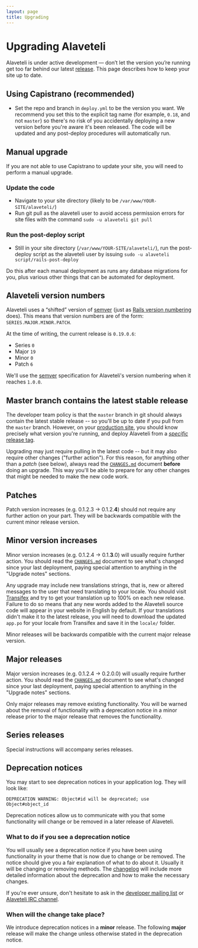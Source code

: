 ```yaml
---
layout: page
title: Upgrading
---
```

Upgrading Alaveteli
====================

<p class="lead">
  Alaveteli is under active development &mdash; don&rsquo;t let the
  version you&rsquo;re running get too far behind our latest
  <a href="{{ page.baseurl }}/docs/glossary/#release" class="glossary__link">release</a>.
  This page describes how to keep your site up to date.
</p>


## Using Capistrano (recommended)

* Set the repo and branch in `deploy.yml` to be the
  version you want. We recommend you set this to the explicit tag name (for example,
  `0.18`, and not `master`) so there's no risk of you accidentally deploying
  a new version before you're aware it's been released. The code will be updated
  and any post-deploy procedures will automatically run.


## Manual upgrade

If you are not able to use Capistrano to update your site, you will need to
perform a manual upgrade.

### Update the code

* Navigate to your site directory (likely to be `/var/www/YOUR-SITE/alaveteli/`)
* Run git pull as the alaveteli user to avoid access permission errors for site
  files with the command `sudo -u alaveteli git pull`

### Run the post-deploy script

* Still in your site directory (`/var/www/YOUR-SITE/alaveteli/`), run the
  post-deploy script as the alaveteli user by issuing
  `sudo -u alaveteli script/rails-post-deploy`

Do this after each manual deployment as runs any database migrations for you,
plus various other things that can be automated for deployment.


## Alaveteli version numbers

Alaveteli uses a &ldquo;shifted&rdquo; version of [semver](http://semver.org)
(just as [Rails version numbering](http://guides.rubyonrails.org/maintenance_policy.html)
does). This means that version numbers are of the form: `SERIES.MAJOR.MINOR.PATCH`.

At the time of writing, the current release is `0.19.0.6`:

- Series `0`
- Major `19`
- Minor `0`
- Patch `6`

We'll use the [semver](http://semver.org) specification for Alaveteli's
version numbering when it reaches `1.0.0`.

## Master branch contains the latest stable release

The developer team policy is that the `master` branch in git should always
contain the latest stable release -- so you'll be up to date if you pull from
the `master` branch. However, on your
<a href="{{ page.baseurl }}/docs/glossary/#production" class="glossary__link">production
site</a>, you should know precisely what version you're running, and deploy
Alaveteli from a [*specific* release
tag](https://github.com/mysociety/alaveteli/releases).

Upgrading may just require pulling in the latest code -- but it may also require
other changes ("further action"). For this reason, for anything other than a
*patch* (see below), always read the
[`CHANGES.md`](https://github.com/mysociety/alaveteli/blob/master/doc/CHANGES.md)
document **before** doing an upgrade. This way you'll be able to prepare for any
other changes that might be needed to make the new code work.

## Patches

Patch version increases (e.g. 0.1.2.3 &rarr; 0.1.2.**4**) should not require any further action on your part. They will be backwards compatible with the current minor release version.

## Minor version increases

Minor version increases (e.g. 0.1.2.4 &rarr; 0.1.**3**.0) will usually require further action. You should read the [`CHANGES.md`](https://github.com/mysociety/alaveteli/blob/master/doc/CHANGES.md) document to see what's changed since your last deployment, paying special attention to anything in the "Upgrade notes" sections.

Any upgrade may include new translations strings, that is, new or altered messages
to the user that need translating to your locale. You should visit <a href="{{ page.baseurl }}/docs/glossary/#transifex" class="glossary__link">Transifex</a>
and try to get your translation up to 100% on each new release. Failure to do
so means that any new words added to the Alaveteli source code will appear in
your website in English by default. If your translations didn't make it to the
latest release, you will need to download the updated `app.po` for your locale
from Transifex and save it in the `locale/` folder.

Minor releases will be backwards compatible with the current major release version.

## Major releases

Major version increases (e.g. 0.1.2.4 &rarr; 0.2.0.0) will usually require further action. You should read the [`CHANGES.md`](https://github.com/mysociety/alaveteli/blob/master/doc/CHANGES.md) document to see what's changed since your last deployment, paying special attention to anything in the "Upgrade notes" sections.

Only major releases may remove existing functionality. You will be warned about the removal of functionality with a deprecation notice in a minor release prior to the major release that removes the functionality.

## Series releases

Special instructions will accompany series releases.

## Deprecation notices

You may start to see deprecation notices in your application log. They will look like:

    DEPRECATION WARNING: Object#id will be deprecated; use Object#object_id

Deprecation notices allow us to communicate with you that some functionality will change or be removed in a later release of Alaveteli.

### What to do if you see a deprecation notice

You will usually see a deprecation notice if you have been using functionality in your theme that is now due to change or be removed. The notice should give you a fair explanation of what to do about it. Usually it will be changing or removing methods. The [changelog](https://github.com/mysociety/alaveteli/blob/develop/doc/CHANGES.md) will include more detailed information about the deprecation and how to make the necessary changes.

If you're ever unsure, don't hesitate to ask in the [developer mailing list](https://groups.google.com/group/alaveteli-dev) or [Alaveteli IRC channel](http://www.irc.mysociety.org/).

### When will the change take place?

We introduce deprecation notices in a **minor** release. The following **major** release will make the change unless otherwise stated in the deprecation notice.
